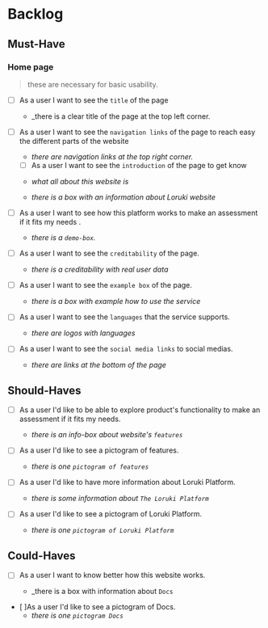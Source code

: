 # Backlog

## Must-Have
  ### Home page

> these are necessary for basic usability.
- [ ] As a user I want to see the `title` of the page

  - _there is a clear title of the page at the top left   corner.

- [ ] As a user I want to see the `navigation links` of the page to reach easy
      the different parts of the website

  - _there are navigation links at the top right corner._

  - [ ] As a user I want to see the `introduction` of the page to get know 

  - _what all about this website is_
         

  - _there is a box with an information about Loruki website_

- [ ] As a user I want to see how this platform works to make an assessment if
      it fits my needs .

  - _there is a `demo-box`._

- [ ] As a user I want to see the `creditability` of the page.

  - _there is a creditability with real user data_

- [ ] As a user I want to see the `example box` of the page.

  - _there is a box with example how to use the service_

- [ ] As a user I want to see the `languages` that the service supports.

  - _there are logos with languages_

- [ ] As a user I want to see the `social media links` to social medias.

  - _there are links at the bottom of the page_

## Should-Haves

- [ ] As a user I'd like to be able to explore product's functionality to make
      an assessment if it fits my needs.

  - _there is an info-box about website's `features`_

- [ ] As a user I'd like to see a pictogram of features.

  - _there is one `pictogram of features`_

- [ ] As a user I'd like to have more information about Loruki Platform.
  - _there is some information about `The Loruki Platform`_
- [ ] As a user I'd like to see a pictogram of Loruki Platform.
  - _there is one `pictogram of Loruki Platform`_

## Could-Haves

- [ ] As a user I want to know better how this website works.

  - \_there is a box with information about `Docs`

- [ ]As a user I'd like to see a pictogram of Docs.
  - _there is one `pictogram Docs`_
